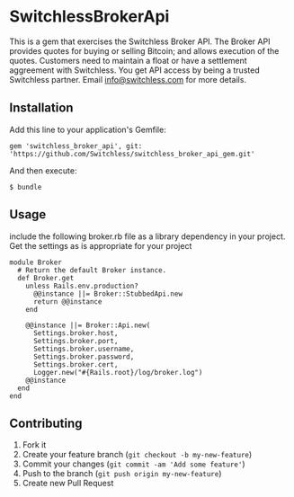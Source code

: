 # SwitchlessBrokerApi

This is a gem that exercises the Switchless Broker API.
The Broker API provides quotes for buying or selling Bitcoin; and allows execution of the quotes.
Customers need to maintain a float or have a settlement aggreement with Switchless.
You get API access by being a trusted Switchless partner.
Email info@switchless.com for more details.

## Installation

Add this line to your application's Gemfile:

    gem 'switchless_broker_api', git: 'https://github.com/Switchless/switchless_broker_api_gem.git'

And then execute:

    $ bundle

## Usage

include the following broker.rb file as a library dependency in your project.
Get the settings as is appropriate for your project

    module Broker
      # Return the default Broker instance.
      def Broker.get
        unless Rails.env.production?
          @@instance ||= Broker::StubbedApi.new
          return @@instance
        end

        @@instance ||= Broker::Api.new(
          Settings.broker.host,
          Settings.broker.port,
          Settings.broker.username,
          Settings.broker.password,
          Settings.broker.cert,
          Logger.new("#{Rails.root}/log/broker.log")
        @@instance
      end
    end


## Contributing

1. Fork it
2. Create your feature branch (`git checkout -b my-new-feature`)
3. Commit your changes (`git commit -am 'Add some feature'`)
4. Push to the branch (`git push origin my-new-feature`)
5. Create new Pull Request
